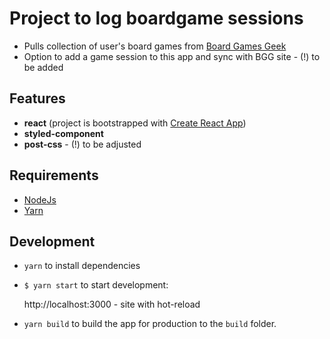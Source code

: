# Project to log boardgame sessions 

- Pulls collection of user's board games from [Board Games Geek](https://boardgamegeek.com/)
- Option to add a game session to this app and sync with BGG site - (!) to be added

## Features
- **react** (project is bootstrapped with [Create React App](https://github.com/facebook/create-react-app))
- **styled-component**
- **post-css** - (!) to be adjusted

## Requirements

- [NodeJs](https://nodejs.org)
- [Yarn](https://yarnpkg.com/)

## Development

- ``yarn``
to install dependencies

- ``$ yarn start``
to start development:

    http://localhost:3000 - site with hot-reload

- `yarn build`
to build the app for production to the `build` folder.
